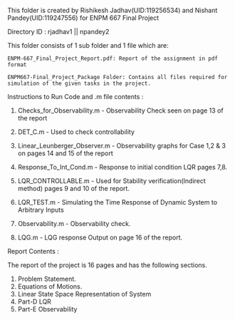 This folder is created by Rishikesh Jadhav(UID:119256534) and Nishant Pandey(UID:119247556)
for ENPM 667 Final Project

Directory ID : rjadhav1 || npandey2

This folder consists of 1 sub folder and 1 file which are:

    ENPM-667_Final_Project_Report.pdf: Report of the assignment in pdf format

    ENPM667-Final_Project_Package Folder: Contains all files required for simulation of the given tasks in the project.
   

Instructions to Run Code and .m file contents :

1. Checks_for_Observability.m - Observability Check seen on page 13 of the report

2. DET_C.m - Used to check controllability 

3. Linear_Leunberger_Observer.m - Observability graphs for Case 1,2 & 3 on pages 14 and 15 of the report

4. Response_To_Int_Cond.m - Response to initial condition LQR pages 7,8.

5. LQR_CONTROLLABLE.m - Used for Stability verification(Indirect method) pages 9 and 10 of the report.

6. LQR_TEST.m - Simulating the Time Response of Dynamic System to Arbitrary Inputs

7. Observability.m - Observability check.

8. LQG.m - LQG response Output on page 16 of the report.


Report Contents :

The report of the project is 16 pages and has the following sections.

1.  Problem Statement.
2.  Equations of Motions.
3.  Linear State Space Representation of System
4.  Part-D LQR
5.  Part-E Observability
